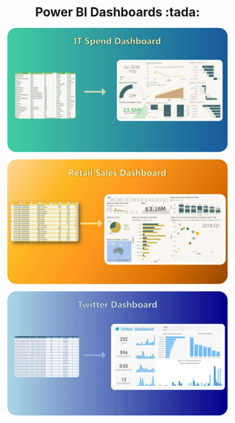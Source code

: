 <!-- code for heading -->
<h1  align="center">Power BI Dashboards  :tada:</h1>



<!-- code for IT spend Dashboard -->
<p align="center">
  <img width="1000" src="https://github.com/00arunkumar/Dashboards/blob/main/IT%20Spend%20Dashboard/IT%20Spend%20Dashboard.png">
</p>

<!-- code for Retail sales Dashboard -->
<p align="center">
  <img width="1000" src="https://github.com/00arunkumar/Dashboards/blob/main/Retail%20Sales%20Dashboard/Retail%20Sales%20Dashboard.png">
</p>

<!-- code for Twitter Dashboard -->
<p align="center">
  <img width="1000" src="https://github.com/00arunkumar/Dashboards/blob/main/Twitter%20Dashnoard/Twitter%20Dashnoard.png">
</p>
